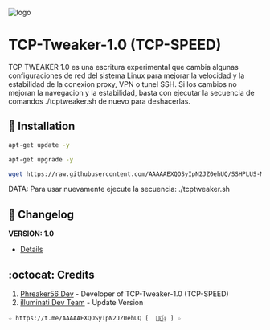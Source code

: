 ﻿![logo](https://github.com/AAAAAEXQOSyIpN2JZ0ehUQ/SSHPLUS-MANAGER-FREE/blob/master/Imagenes/TCP_Tweaker_TCP_SPEED.jpg)

# TCP-Tweaker-1.0 (TCP-SPEED)
TCP TWEAKER 1.0 es una escritura experimental que cambia algunas configuraciones de red del sistema 
Linux para mejorar la velocidad y la estabilidad de la conexion proxy, VPN o tunel 
SSH. Si los cambios no mejoran la navegacion y la estabilidad, basta con ejecutar 
la secuencia de comandos ./tcptweaker.sh de nuevo para deshacerlas.

## :book: Installation
```bash
apt-get update -y
```
```bash
apt-get upgrade -y
```
```bash
wget https://raw.githubusercontent.com/AAAAAEXQOSyIpN2JZ0ehUQ/SSHPLUS-MANAGER-FREE/master/Install/TCP-Speed/tcptweaker.sh && chmod +x tcptweaker.sh && ./tcptweaker.sh
```
DATA: Para usar nuevamente ejecute la secuencia: ./tcptweaker.sh

## :scroll: Changelog
**VERSION: 1.0**
* [Details](https://raw.githubusercontent.com/AAAAAEXQOSyIpN2JZ0ehUQ/SSHPLUS-MANAGER-FREE/master/Install/TCP-Speed/versao)

## :octocat: Credits
1. [Phreaker56 Dev](https://t.me/Phreaker56) - Developer of TCP-Tweaker-1.0 (TCP-SPEED)
2. [illuminati Dev Team](https://t.me/AAAAAEXQOSyIpN2JZ0ehUQ) - Update Version 
```
☆ https://t.me/AAAAAEXQOSyIpN2JZ0ehUQ [  ⃘⃤꙰✰ ] ☆
```
